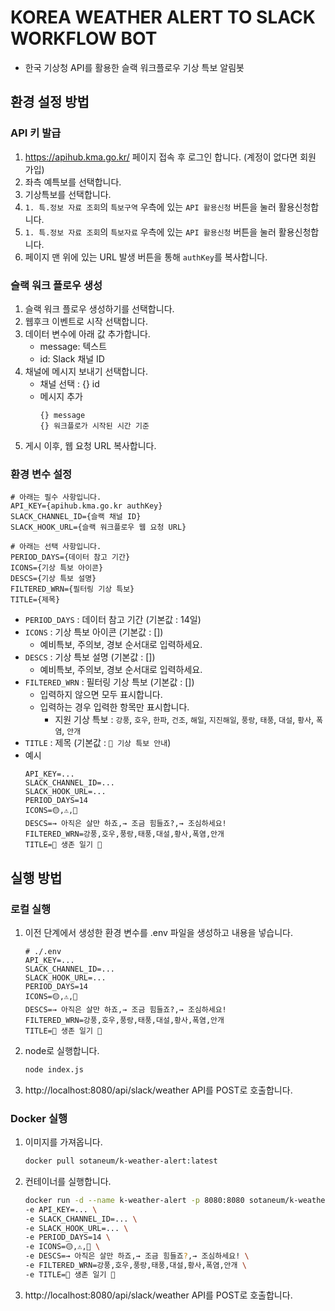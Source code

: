 # KOREA WEATHER ALERT TO SLACK WORKFLOW BOT

- 한국 기상청 API를 활용한 슬랙 워크플로우 기상 특보 알림봇

## 환경 설정 방법

### API 키 발급

1. https://apihub.kma.go.kr/ 페이지 접속 후 로그인 합니다. (계정이 없다면 회원 가입)
2. 좌측 예특보를 선택합니다.
3. 기상특보를 선택합니다.
4. `1. 특.정보 자료 조회`의 `특보구역` 우측에 있는 `API 활용신청` 버튼을 눌러 활용신청합니다.
5. `1. 특.정보 자료 조회`의 `특보자료` 우측에 있는 `API 활용신청` 버튼을 눌러 활용신청합니다.
6. 페이지 맨 위에 있는 URL 발생 버튼을 통해 `authKey`를 복사합니다.

### 슬랙 워크 플로우 생성

1. 슬랙 워크 플로우 생성하기를 선택합니다.
2. 웹후크 이벤트로 시작 선택합니다.
3. 데이터 변수에 아래 값 추가합니다.
   - message: 텍스트
   - id: Slack 채널 ID
4. 채널에 메시지 보내기 선택합니다.
   - 채널 선택 : {} id
   - 메시지 추가
     ```
     {} message
     {} 워크플로가 시작된 시간 기준
     ```
5. 게시 이후, 웹 요청 URL 복사합니다.

### 환경 변수 설정

```
# 아래는 필수 사항입니다.
API_KEY={apihub.kma.go.kr authKey}
SLACK_CHANNEL_ID={슬랙 채널 ID}
SLACK_HOOK_URL={슬랙 워크플로우 웹 요청 URL}

# 아래는 선택 사항입니다.
PERIOD_DAYS={데이터 참고 기간}
ICONS={기상 특보 아이콘}
DESCS={기상 특보 설명}
FILTERED_WRN={필터링 기상 특보}
TITLE={제목}
```

- `PERIOD_DAYS` : 데이터 참고 기간 (기본값 : 14일)
- `ICONS` : 기상 특보 아이콘 (기본값 : [])
  - 예비특보, 주의보, 경보 순서대로 입력하세요.
- `DESCS` : 기상 특보 설명 (기본값 : [])
  - 예비특보, 주의보, 경보 순서대로 입력하세요.
- `FILTERED_WRN` : 필터링 기상 특보 (기본값 : [])
  - 입력하지 않으면 모두 표시합니다.
  - 입력하는 경우 입력한 항목만 표시합니다.
    - 지원 기상 특보 : `강풍`, `호우`, `한파`, `건조`, `해일`, `지진해일`, `풍랑`, `태풍`, `대설`, `황사`, `폭염`, `안개`
- `TITLE` : 제목 (기본값 : `📢 기상 특보 안내`)
- 예시
  ```
  API_KEY=...
  SLACK_CHANNEL_ID=...
  SLACK_HOOK_URL=...
  PERIOD_DAYS=14
  ICONS=🟡,⚠️,🚨
  DESCS=→ 아직은 살만 하죠,→ 조금 힘들죠?,→ 조심하세요!
  FILTERED_WRN=강풍,호우,풍랑,태풍,대설,황사,폭염,안개
  TITLE=📢 생존 일기 📢
  ```

## 실행 방법

### 로컬 실행

1. 이전 단계에서 생성한 환경 변수를 .env 파일을 생성하고 내용을 넣습니다.

   ```
   # ./.env
   API_KEY=...
   SLACK_CHANNEL_ID=...
   SLACK_HOOK_URL=...
   PERIOD_DAYS=14
   ICONS=🟡,⚠️,🚨
   DESCS=→ 아직은 살만 하죠,→ 조금 힘들죠?,→ 조심하세요!
   FILTERED_WRN=강풍,호우,풍랑,태풍,대설,황사,폭염,안개
   TITLE=📢 생존 일기 📢
   ```

2. node로 실행합니다.

   ```bash
   node index.js
   ```

3. http://localhost:8080/api/slack/weather API를 POST로 호출합니다.

### Docker 실행

1. 이미지를 가져옵니다.

   ```bash
   docker pull sotaneum/k-weather-alert:latest
   ```

2. 컨테이너를 실행합니다.

   ```bash
   docker run -d --name k-weather-alert -p 8080:8080 sotaneum/k-weather-alert:latest \
   -e API_KEY=... \
   -e SLACK_CHANNEL_ID=... \
   -e SLACK_HOOK_URL=... \
   -e PERIOD_DAYS=14 \
   -e ICONS=🟡,⚠️,🚨 \
   -e DESCS=→ 아직은 살만 하죠,→ 조금 힘들죠?,→ 조심하세요! \
   -e FILTERED_WRN=강풍,호우,풍랑,태풍,대설,황사,폭염,안개 \
   -e TITLE=📢 생존 일기 📢
   ```

3. http://localhost:8080/api/slack/weather API를 POST로 호출합니다.
